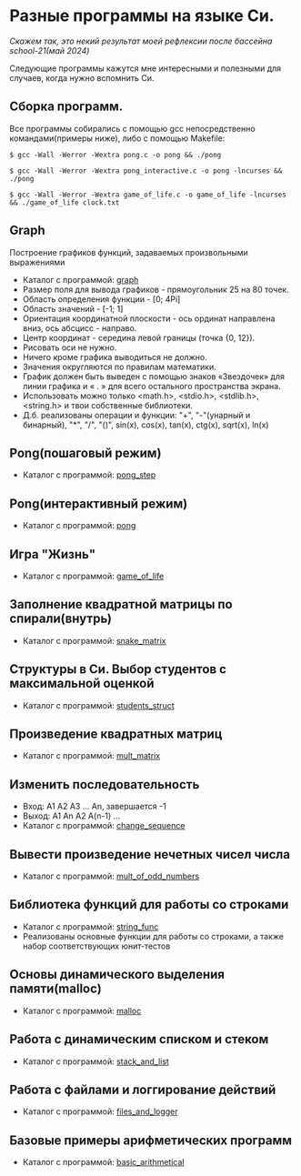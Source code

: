 # Разные программы на языке Си. 
*Скажем так, это некий результат моей рефлексии после бассейна school-21(май 2024)*

Следующие программы кажутся мне интересными и полезными для случаев, когда нужно вспомнить Си.

## Сборка программ.
Все программы собирались с помощью gcc непосредственно командами(примеры ниже), либо с помощью Makefile:
```
$ gcc -Wall -Werror -Wextra pong.c -o pong && ./pong
```
```
$ gcc -Wall -Werror -Wextra pong_interactive.c -o pong -lncurses && ./pong
```
```
$ gcc -Wall -Werror -Wextra game_of_life.c -o game_of_life -lncurses && ./game_of_life clock.txt
```

## Graph
Построение графиков функций, задаваемых произвольными выражениями
-  Каталог с программой: [graph](graph/)
- Размер поля для вывода графиков - прямоугольник 25 на 80 точек.
- Область определения функции - [0; 4Pi]
- Область значений - [-1; 1]
- Ориентация координатной плоскости - ось ординат направлена вниз, ось абсцисс - направо.
- Центр координат - середина левой границы (точка {0, 12}).
- Рисовать оси не нужно.
- Ничего кроме графика выводиться не должно.
- Значения округляются по правилам математики.
- График должен быть выведен с помощью знаков «Звездочек» для линии графика и « . » для всего остального пространства экрана.
- Использовать можно только <math.h>, <stdio.h>, <stdlib.h>, <string.h> и твои собственные библиотеки.
- Д.б. реализованы операции и функции: "+", "-"(унарный и бинарный), "*", "/", "()", sin(x), cos(x), tan(x), ctg(x), sqrt(x), ln(x)

## Pong(пошаговый режим)
-  Каталог с программой: [pong_step](pong_step/)

## Pong(интерактивный режим)
- Каталог с программой: [pong](pong/)

## Игра "Жизнь"
- Каталог с программой: [game_of_life](game_of_life/)

## Заполнение квадратной матрицы по спирали(внутрь)
- Каталог с программой: [snake_matrix](snake_matrix/)

## Структуры в Си. Выбор студентов с максимальной оценкой
- Каталог с программой: [students_struct](students_struct/)

## Произведение квадратных матриц
- Каталог с программой: [mult_matrix](mult_matrix/)

## Изменить последовательность
- Вход: A1 A2 A3 ... An, завершается -1
- Выход: A1 An A2 A(n-1) ...
- Каталог с программой: [change_sequence](change_sequence/)

## Вывести произведение нечетных чисел числа
- Каталог с программой: [mult_of_odd_numbers](mult_of_odd_numbers/)

## Библиотека функций для работы со строками
- Каталог с программой: [string_func](string_func/)
- Реализованы основные функции для работы со строками, а также набор соответствующих юнит-тестов

## Основы динамического выделения памяти(malloc)
- Каталог с программой: [malloc](malloc/)

## Работа с динамическим списком и стеком
- Каталог с программой: [stack_and_list](stack_and_list/)

## Работа с файлами и логгирование действий
- Каталог с программой: [files_and_logger](files_and_logger/)

## Базовые примеры арифметических программ
- Каталог с программой: [basic_arithmetical](basic_arithmetical/)